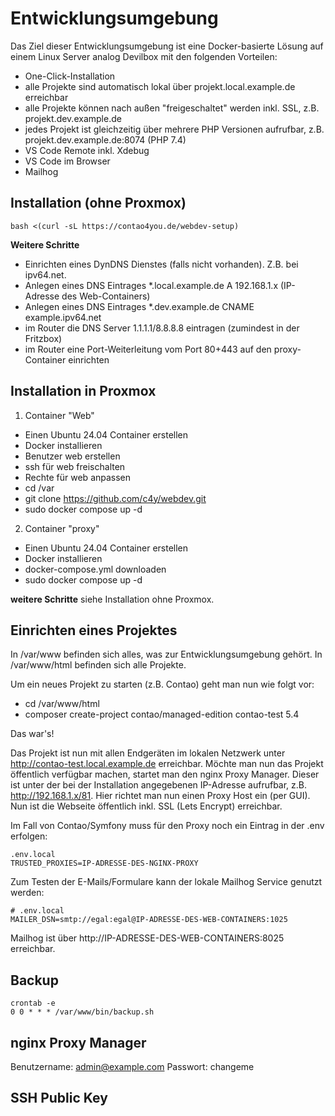 # Entwicklungsumgebung

Das Ziel dieser Entwicklungsumgebung ist eine Docker-basierte Lösung auf einem Linux Server analog Devilbox mit den folgenden Vorteilen:

- One-Click-Installation
- alle Projekte sind automatisch lokal über projekt.local.example.de erreichbar
- alle Projekte können nach außen "freigeschaltet" werden inkl. SSL, z.B. projekt.dev.example.de
- jedes Projekt ist gleichzeitig über mehrere PHP Versionen aufrufbar, z.B. projekt.dev.example.de:8074 (PHP 7.4)
- VS Code Remote inkl. Xdebug
- VS Code im Browser
- Mailhog

## Installation (ohne Proxmox)

```
bash <(curl -sL https://contao4you.de/webdev-setup)
```

**Weitere Schritte**
- Einrichten eines DynDNS Dienstes (falls nicht vorhanden). Z.B. bei ipv64.net.
- Anlegen eines DNS Eintrages *.local.example.de A 192.168.1.x (IP-Adresse des Web-Containers)
- Anlegen eines DNS Eintrages *.dev.example.de CNAME example.ipv64.net 
- im Router die DNS Server 1.1.1.1/8.8.8.8 eintragen (zumindest in der Fritzbox)
- im Router eine Port-Weiterleitung vom Port 80+443 auf den proxy-Container einrichten

## Installation in Proxmox

1. Container "Web"
- Einen Ubuntu 24.04 Container erstellen
- Docker installieren
- Benutzer web erstellen
- ssh für web freischalten
- Rechte für web anpassen
- cd /var
- git clone https://github.com/c4y/webdev.git
- sudo docker compose up -d

2. Container "proxy"
- Einen Ubuntu 24.04 Container erstellen
- Docker installieren
- docker-compose.yml downloaden
- sudo docker compose up -d


**weitere Schritte**
siehe Installation ohne Proxmox.


## Einrichten eines Projektes

In /var/www befinden sich alles, was zur Entwicklungsumgebung gehört. In /var/www/html befinden sich alle Projekte. 

Um ein neues Projekt zu starten (z.B. Contao) geht man nun wie folgt vor:

- cd /var/www/html
- composer create-project contao/managed-edition contao-test 5.4

Das war's! 

Das Projekt ist nun mit allen Endgeräten im lokalen Netzwerk unter http://contao-test.local.example.de erreichbar. Möchte man nun das Projekt öffentlich verfügbar machen, startet man den nginx Proxy Manager. Dieser ist unter der bei der Installation angegebenen IP-Adresse aufrufbar, z.B. http://192.168.1.x/81. Hier richtet man nun einen Proxy Host ein (per GUI). Nun ist die Webseite öffentlich inkl. SSL (Lets Encrypt) erreichbar. 

Im Fall von Contao/Symfony muss für den Proxy noch ein Eintrag in der .env erfolgen:

```
.env.local
TRUSTED_PROXIES=IP-ADRESSE-DES-NGINX-PROXY
```

Zum Testen der E-Mails/Formulare kann der lokale Mailhog Service genutzt werden:

```
# .env.local
MAILER_DSN=smtp://egal:egal@IP-ADRESSE-DES-WEB-CONTAINERS:1025
```

Mailhog ist über http://IP-ADRESSE-DES-WEB-CONTAINERS:8025 erreichbar.

## Backup

```
crontab -e
0 0 * * * /var/www/bin/backup.sh
```

## nginx Proxy Manager

Benutzername: admin@example.com
Passwort: changeme

## SSH Public Key
